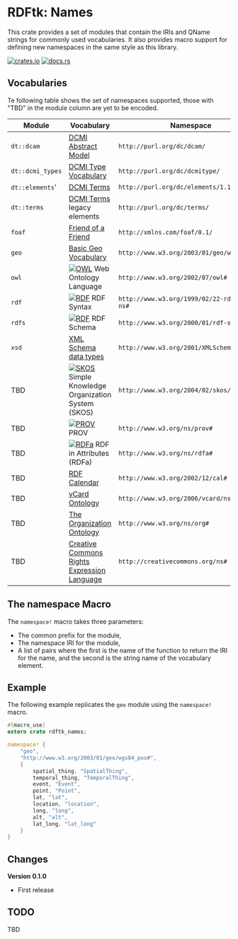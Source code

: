 # RDFtk: Names

This crate provides a set of modules that contain the IRIs and QName strings for commonly used vocabularies. It also 
provides macro support for defining new namespaces in the same style as this library.

[![crates.io](https://img.shields.io/crates/v/rdftk_names.svg)](https://crates.io/crates/rdftk_names)
[![docs.rs](https://docs.rs/rdftk_names/badge.svg)](https://docs.rs/rdftk_names)

## Vocabularies

Te following table shows the set of namespaces supported, those with "TBD" in the module column are yet to be encoded.

| Module           | Vocabulary | Namespace |
|------------------|------------|-----------|
| `dt::dcam`       | [DCMI Abstract Model](https://www.dublincore.org/specifications/dublin-core/abstract-model/) | `http://purl.org/dc/dcam/` |
| `dt::dcmi_types` | [DCMI Type Vocabulary](https://www.dublincore.org/specifications/dublin-core/dcmi-type-vocabulary/) | `http://purl.org/dc/dcmitype/` |
| `dt::elements`'  | [DCMI Terms](https://www.dublincore.org/specifications/dublin-core/dcmi-terms/) | `http://purl.org/dc/elements/1.1/` |
| `dt::terms`      | [DCMI Terms](https://www.dublincore.org/specifications/dublin-core/dcmi-terms/) legacy elements | `http://purl.org/dc/terms/` |
| `foaf`           | [Friend of a Friend](http://xmlns.com/foaf/spec/) | `http://xmlns.com/foaf/0.1/` |
| `geo`            | [Basic Geo Vocabulary](https://www.w3.org/2003/01/geo/) | `http://www.w3.org/2003/01/geo/wgs84_pos#` |
| `owl`            | [![OWL](https://www.w3.org/Icons/SW/Buttons/sw-owl-blue.png)](http://www.w3.org/2001/sw/wiki/OWL) Web Ontology Language  | `http://www.w3.org/2002/07/owl#` |
| `rdf`            | [![RDF](https://www.w3.org/Icons/SW/Buttons/sw-rdf-blue.png)](http://www.w3.org/2001/sw/wiki/RDF) RDF Syntax  | `http://www.w3.org/1999/02/22-rdf-syntax-ns#` |
| `rdfs`           | [![RDF](https://www.w3.org/Icons/SW/Buttons/sw-rdf-blue.png)](http://www.w3.org/2001/sw/wiki/RDF) RDF Schema  | `http://www.w3.org/2000/01/rdf-schema#` |
| `xsd`            | [XML Schema data types](https://www.w3.org/TR/xmlschema-2) | `http://www.w3.org/2001/XMLSchema#` |
| TBD              | [![SKOS](https://www.w3.org/Icons/SW/Buttons/sw-skos-blue.png)](http://www.w3.org/2001/sw/wiki/SKOS) Simple Knowledge Organization System (SKOS) | `http://www.w3.org/2004/02/skos/core#` |
| TBD              | [![PROV](https://www.w3.org/Icons/SW/Buttons/sw-prov-blue.png)](http://www.w3.org/2001/sw/wiki/PROV) PROV | `http://www.w3.org/ns/prov#` |
| TBD              | [![RDFa](https://www.w3.org/Icons/SW/Buttons/sw-rdfa-blue.png)](http://www.w3.org/2001/sw/wiki/RDFa) RDF in Attributes (RDFa) | `http://www.w3.org/ns/rdfa#` |
| TBD              | [RDF Calendar](https://www.w3.org/TR/rdfcal/) | `http://www.w3.org/2002/12/cal#`  |
| TBD              | [vCard Ontology](https://www.w3.org/TR/vcard-rdf/) | `http://www.w3.org/2006/vcard/ns#` |
| TBD              | [The Organization Ontology](https://www.w3.org/TR/vocab-org/) | `http://www.w3.org/ns/org#` |
| TBD              | [Creative Commons Rights Expression Language](https://wiki.creativecommons.org/wiki/CC_REL) | `http://creativecommons.org/ns#` |

## The namespace Macro

The `namespace!` macro takes three parameters:

* The common prefix for the module,
* The namespace IRI for the module,
* A list of pairs where the first is the name of the function to return the IRI for the name, and the second is the 
  string name of the vocabulary element.

## Example

The following example replicates the `geo` module using the `namespace!` macro.

```rust
#[macro_use]
extern crate rdftk_names;

namespace! {
    "geo",
    "http://www.w3.org/2003/01/geo/wgs84_pos#",
    {
        spatial_thing, "SpatialThing",
        temporal_thing, "TemporalThing",
        event, "Event",
        point, "Point",
        lat, "lat",
        location, "location",
        long, "long",
        alt, "alt",
        lat_long, "lat_long"
    }
}
```

## Changes

**Version 0.1.0**

* First release

## TODO

TBD